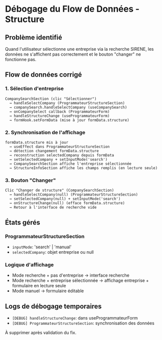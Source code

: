 # Débogage du Flow de Données - Structure

## Problème identifié
Quand l'utilisateur sélectionne une entreprise via la recherche SIRENE, les données ne s'affichent pas correctement et le bouton "changer" ne fonctionne pas.

## Flow de données corrigé

### 1. Sélection d'entreprise
```
CompanySearchSection (clic "Sélectionner") 
  → handleSelectCompany (ProgrammateurStructureSection)
  → companySearch.handleSelectCompany (useCompanySearch)
  → onCompanySelect callback (ProgrammateurForm)
  → handleStructureChange (useProgrammateurForm)
  → formHook.setFormData (mise à jour formData.structure)
```

### 2. Synchronisation de l'affichage
```
formData.structure mis à jour
  → useEffect dans ProgrammateurStructureSection
  → détection changement formData.structure
  → reconstruction selectedCompany depuis formData
  → setSelectedCompany + setInputMode('search')
  → CompanySearchSection affiche l'entreprise sélectionnée
  → StructureInfoSection affiche les champs remplis (en lecture seule)
```

### 3. Bouton "Changer"
```
Clic "Changer de structure" (CompanySearchSection)
  → handleSelectCompany(null) (ProgrammateurStructureSection)  
  → setSelectedCompany(null) + setInputMode('search')
  → onStructureChange(null) (efface formData.structure)
  → Retour à l'interface de recherche vide
```

## États gérés

### ProgrammateurStructureSection
- `inputMode`: 'search' | 'manual'
- `selectedCompany`: objet entreprise ou null

### Logique d'affichage
- Mode recherche + pas d'entreprise → interface recherche
- Mode recherche + entreprise sélectionnée → affichage entreprise + formulaire en lecture seule
- Mode manuel → formulaire éditable

## Logs de débogage temporaires
- `[DEBUG] handleStructureChange`: dans useProgrammateurForm
- `[DEBUG] ProgrammateurStructureSection`: synchronisation des données

À supprimer après validation du fix. 